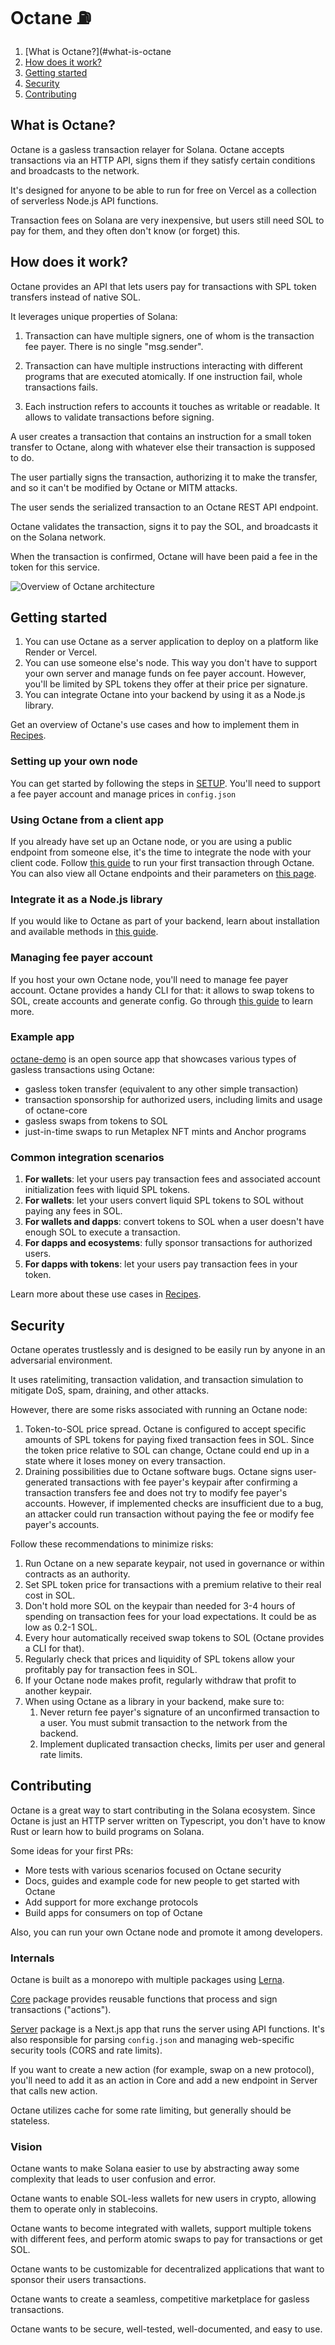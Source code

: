 # Octane ⛽

1. [What is Octane?](#what-is-octane
2. [How does it work?](#how-does-it-work)
3. [Getting started](#getting-started)
4. [Security](#security)
5. [Contributing](#contributing)

## What is Octane?

Octane is a gasless transaction relayer for Solana. Octane accepts transactions via an HTTP API, signs them if they satisfy certain conditions and broadcasts to the network.

It's designed for anyone to be able to run for free on Vercel as a collection of serverless Node.js API functions.

Transaction fees on Solana are very inexpensive, but users still need SOL to pay for them, and they often don't know (or forget) this.

## How does it work?

Octane provides an API that lets users pay for transactions with SPL token transfers instead of native SOL.

It leverages unique properties of Solana:

1) Transaction can have multiple signers, one of whom is the transaction fee payer. There is no single "msg.sender".

2) Transaction can have multiple instructions interacting with different programs that are executed atomically. If one instruction fail, whole transactions fails.

3) Each instruction refers to accounts it touches as writable or readable. It allows to validate transactions before signing.

A user creates a transaction that contains an instruction for a small token transfer to Octane, along with whatever else their transaction is supposed to do.

The user partially signs the transaction, authorizing it to make the transfer, and so it can't be modified by Octane or MITM attacks.

The user sends the serialized transaction to an Octane REST API endpoint.

Octane validates the transaction, signs it to pay the SOL, and broadcasts it on the Solana network.

When the transaction is confirmed, Octane will have been paid a fee in the token for this service.

![Overview of Octane architecture](overview.png)

## Getting started

1. You can use Octane as a server application to deploy on a platform like Render or Vercel.
2. You can use someone else's node. This way you don't have to support your own server and manage funds on fee payer account. However, you'll be limited by SPL tokens they offer at their price per signature.
3. You can integrate Octane into your backend by using it as a Node.js library.

Get an overview of Octane's use cases and how to implement them in [Recipes](docs/recipes.md).

### Setting up your own node

You can get started by following the steps in [SETUP](SETUP.md). You'll need to support a fee payer account and manage prices in `config.json`

### Using Octane from a client app

If you already have set up an Octane node, or you are using a public endpoint from someone else, it's the time to integrate the node with your client code. Follow [this guide](docs/example-integration.md) to run your first transaction through Octane. You can also view all Octane endpoints and their parameters on [this page](docs/endpoints.md).

### Integrate it as a Node.js library

If you would like to Octane as part of your backend, learn about installation and available methods in [this guide](docs/library.md).

### Managing fee payer account

If you host your own Octane node, you'll need to manage fee payer account. Octane provides a handy CLI for that: it allows to swap tokens to SOL, create accounts and generate config. Go through [this guide](docs/CLI.md) to learn more.

### Example app

[octane-demo](https://github.com/sevazhidkov/octane-demo) is an open source app that showcases various types of gasless transactions using Octane:
* gasless token transfer (equivalent to any other simple transaction)
* transaction sponsorship for authorized users, including limits and usage of octane-core
* gasless swaps from tokens to SOL
* just-in-time swaps to run Metaplex NFT mints and Anchor programs

### Common integration scenarios

1. **For wallets**: let your users pay transaction fees and associated account initialization fees with liquid SPL tokens.
2. **For wallets**: let your users convert liquid SPL tokens to SOL without paying any fees in SOL.
3. **For wallets and dapps**: convert tokens to SOL when a user doesn't have enough SOL to execute a transaction.
4. **For dapps and ecosystems**: fully sponsor transactions for authorized users.
5. **For dapps with tokens**: let your users pay transaction fees in your token.

Learn more about these use cases in [Recipes](docs/recipes.md).

## Security

Octane operates trustlessly and is designed to be easily run by anyone in an adversarial environment.

It uses ratelimiting, transaction validation, and transaction simulation to mitigate DoS, spam, draining, and other attacks.

However, there are some risks associated with running an Octane node:

1) Token-to-SOL price spread. Octane is configured to accept specific amounts of SPL tokens for paying fixed transaction fees in SOL. Since the token price relative to SOL can change, Octane could end up in a state where it loses money on every transaction.
2) Draining possibilities due to Octane software bugs. Octane signs user-generated transactions with fee payer's keypair after confirming a transaction transfers fee and does not try to modify fee payer's accounts.  However, if implemented checks are insufficient due to a bug, an attacker could run transaction without paying the fee or modify fee payer's accounts.

Follow these recommendations to minimize risks:
1. Run Octane on a new separate keypair, not used in governance or within contracts as an authority.
2. Set SPL token price for transactions with a premium relative to their real cost in SOL.
3. Don't hold more SOL on the keypair than needed for 3-4 hours of spending on transaction fees for your load expectations. It could be as low as 0.2-1 SOL.
4. Every hour automatically received swap tokens to SOL (Octane provides a CLI for that).
5. Regularly check that prices and liquidity of SPL tokens allow your profitably pay for transaction fees in SOL.
6. If your Octane node makes profit, regularly withdraw that profit to another keypair.
7. When using Octane as a library in your backend, make sure to:
    1. Never return fee payer's signature of an unconfirmed transaction to a user. You must submit transaction to the network from the backend.
    2. Implement duplicated transaction checks, limits per user and general rate limits.

## Contributing

Octane is a great way to start contributing in the Solana ecosystem. Since Octane is just an HTTP server written on Typescript, you don't have to know Rust or learn how to build programs on Solana.

Some ideas for your first PRs:
* More tests with various scenarios focused on Octane security
* Docs, guides and example code for new people to get started with Octane
* Add support for more exchange protocols
* Build apps for consumers on top of Octane

Also, you can run your own Octane node and promote it among developers.

### Internals

Octane is built as a monorepo with multiple packages using [Lerna](https://lerna.js.org/).

[Core](https://github.com/solana-labs/octane/tree/master/packages/core) package provides reusable functions that process and sign transactions ("actions").

[Server](https://github.com/solana-labs/octane/tree/master/packages/package) package is a Next.js app that runs the server using API functions. It's also responsible for parsing `config.json` and managing web-specific security tools (CORS and rate limits).

If you want to create a new action (for example, swap on a new protocol), you'll need to add it as an action in Core and add a new endpoint in Server that calls new action.

Octane utilizes cache for some rate limiting, but generally should be stateless.

### Vision

Octane wants to make Solana easier to use by abstracting away some complexity that leads to user confusion and error.

Octane wants to enable SOL-less wallets for new users in crypto, allowing them to operate only in stablecoins.

Octane wants to become integrated with wallets, support multiple tokens with different fees, and perform atomic swaps to pay for transactions or get SOL.

Octane wants to be customizable for decentralized applications that want to sponsor their users transactions.

Octane wants to create a seamless, competitive marketplace for gasless transactions.

Octane wants to be secure, well-tested, well-documented, and easy to use.
